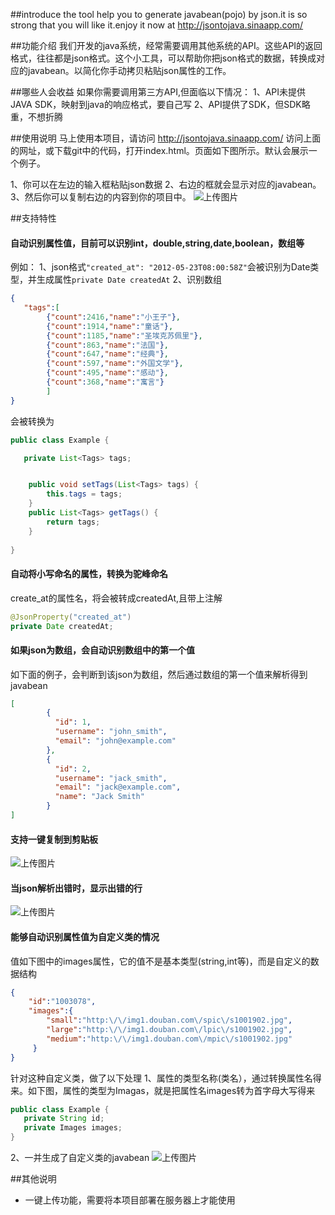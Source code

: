 ##introduce
the tool help you to generate javabean(pojo) by json.it is so strong that you will like it.enjoy it now at http://jsontojava.sinaapp.com/

##功能介绍
我们开发的java系统，经常需要调用其他系统的API。这些API的返回格式，往往都是json格式。这个小工具，可以帮助你把json格式的数据，转换成对应的javabean。以简化你手动拷贝粘贴json属性的工作。

##哪些人会收益
如果你需要调用第三方API,但面临以下情况：
1、API未提供JAVA SDK，映射到java的响应格式，要自己写
2、API提供了SDK，但SDK略重，不想折腾


##使用说明
马上使用本项目，请访问
http://jsontojava.sinaapp.com/
访问上面的网址，或下载git中的代码，打开index.html。页面如下图所示。默认会展示一个例子。

1、你可以在左边的输入框粘贴json数据
2、右边的框就会显示对应的javabean。
3、然后你可以复制右边的内容到你的项目中。
![上传图片](http://image.game.yy.com/o/cloudapp/25586759/170x170/201506-534396a6_9bf5_4939_88a0_9c490aea1fb8.png)

##支持特性
#### **自动识别属性值，目前可以识别int，double,string,date,boolean，数组等**
例如：
1、json格式```"created_at": "2012-05-23T08:00:58Z"```会被识别为Date类型，并生成属性```private Date createdAt```
2、识别数组
```json
{
   "tags":[
        {"count":2416,"name":"小王子"},
        {"count":1914,"name":"童话"},
        {"count":1185,"name":"圣埃克苏佩里"},
        {"count":863,"name":"法国"},
        {"count":647,"name":"经典"},
        {"count":597,"name":"外国文学"},
        {"count":495,"name":"感动"},
        {"count":368,"name":"寓言"}
        ]
}
```
会被转换为
```java
public class Example {

   private List<Tags> tags;


    public void setTags(List<Tags> tags) {
        this.tags = tags;
    }
    public List<Tags> getTags() {
        return tags;
    }
    
}
```

#### **自动将小写命名的属性，转换为驼峰命名**
create_at的属性名，将会被转成createdAt,且带上注解
```java
@JsonProperty("created_at")
private Date createdAt;
```

#### **如果json为数组，会自动识别数组中的第一个值**
如下面的例子，会判断到该json为数组，然后通过数组的第一个值来解析得到javabean
```json
[
        {
          "id": 1,
          "username": "john_smith",
          "email": "john@example.com"
        },
        {
          "id": 2,
          "username": "jack_smith",
          "email": "jack@example.com",
          "name": "Jack Smith"
        }
]
```

#### **支持一键复制到剪贴板**
![上传图片](http://image.game.yy.com/o/cloudapp/25586759/170x170/201506-269c004a_8006_406b_b9a5_d10d8a4d0fe7.png)

#### **当json解析出错时，显示出错的行**
![上传图片](http://image.game.yy.com/o/cloudapp/25586759/170x170/201506-7a737f94_da89_45be_928c_57ffb6c4426c.png)

#### **能够自动识别属性值为自定义类的情况**
值如下图中的images属性，它的值不是基本类型(string,int等)，而是自定义的数据结构
```json
{
    "id":"1003078",
    "images":{
        "small":"http:\/\/img1.douban.com\/spic\/s1001902.jpg",
        "large":"http:\/\/img1.douban.com\/lpic\/s1001902.jpg",
        "medium":"http:\/\/img1.douban.com\/mpic\/s1001902.jpg"
     }
}
```
针对这种自定义类，做了以下处理
1、属性的类型名称(类名），通过转换属性名得来。如下图，属性的类型为Imagas，就是把属性名images转为首字母大写得来
```java
public class Example {
   private String id;
   private Images images;
}
```
2、一并生成了自定义类的javabean
![上传图片](http://image.game.yy.com/o/cloudapp/25586759/170x170/201506-0ee9a601_8310_4cbc_a940_876ea050b89d.png)


##其他说明
- 一键上传功能，需要将本项目部署在服务器上才能使用

##
